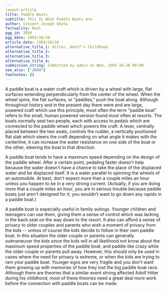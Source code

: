 ```yaml
---
layout:article
title: Paddle Boats
subtitle: This Is What Paddle Boats Are
author: Vincent Joseph Shuta
factuality: Real
pgg_id: 2R50
pgg_date: 1993/10/20
article_date: 1993/10/20
alternative_title_1: Hitler, Adolf's Childhood
alternative_title_2: 
alternative_title_3: 
alternative_title_4: 
submission_string: Submitted by admin on Wed, 1993-10-20 00:00
see_also: ["2R49"]
footnotes: {}
---
```

<div>
<p>A paddle boat is a water craft which is driven by a wheel with large, flat surfaces extending perpendicularly from the center of the wheel. When the wheel spins, the flat surfaces, or "paddles," push the boat along. Although throughout history and in the present day there were and are large, powered craft which use this principle, most often the term "paddle boat" refers to the small, human powered version found most often at resorts. The boats normally seat two people, each with access to pedals which are connected to the paddle wheel which powers the craft. A lever, centrally placed between the two seats, controls the rudder, a vertically positioned flat slab which steers the craft depending on what angle it makes with the centerline; it can increase the water resistance on one side of the boat or the other, steering the boat in that direction.</p>
<p>A paddle boat tends to have a maximum speed depending on the design of the paddle wheel. After a certain point, pedaling faster doesn't help because the water doesn't have a chance to take the place of the displaced water and be displaced itself. It is a water parallel to spinning the wheels of an automobile. At best, don't expect more than a couple miles an hour unless you happen to be in a very strong current. (Actually, if you are doing more that a couple miles an hour, you are in serious trouble because paddle boats just aren't designed for it; you wouldn't want to go down any rapids in a paddle boat.)</p>
<p>A paddle boat is especially useful in family outings. Younger children and teenagers can use them, giving them a sense of control which was lacking in the back seat on the way down to the resort. It also can afford a sense of privacy to older couples and parents who wish a moment of privacy from the kids -- unless of course the kids decide to follow in their own paddle boat. In this situation the older couple or parents can generally outmaneuver the kids since the kids will in all likelihood not know about the maximum speed properties of the paddle boat, and paddle like crazy while the older couple or parents pull away. However, this should only be used in cases where the need for privacy is extreme, or when the kids are trying to ram your paddle boat. Younger egos are very fragile and you don't want them growing up with memories of how they lost the big paddle boat race. Although there are theories that a similar event strong affected Adolf Hitler during his childhood, most of these theories need a great deal more work before the connection with paddle boats can be made.</p>
</div>
